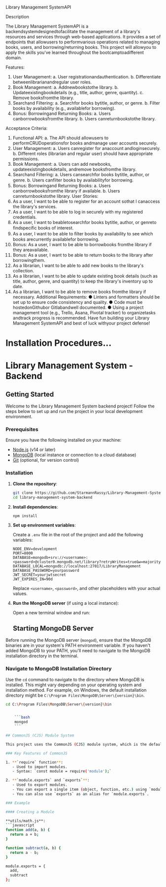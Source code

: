 Library Management SystemAPI

Description

The Library Management SystemAPI is a backendsystemdesignedtofacilitate
the management of a library's resources and services through web-based
applications. It provides a set of endpoints that allowusers to performvarious
operations related to managing books, users, and borrowing/returning books.
This project will allowyou to apply the skills you've learned throughout the
bootcamptoadifferent domain.

Features:

1. User Management:
   a. User registrationandauthentication.
   b. Differentiate betweenlibrarianandregular user roles.
2. Book Management:
   a. Addnewbookstothe library.
   b. Updateexistingbookdetails (e.g., title, author, genre, quantity).
   c. Remove booksfromthe library.
3. Searchand Filtering:
   a. Searchfor books bytitle, author, or genre.
   b. Filter books by availability (e.g., availablefor borrowing).
4. Bonus: Borrowingand Returning Books:
   a. Users canborrowbooksfromthe library.
   b. Users canreturnbookstothe library.

Acceptance Criteria:

1. Functional API:
   a. The API should allowusers to performCRUDoperationsfor books
   andmanage user accounts securely.
2. User Management:
   a. Users canregister for anaccount andloginsecurely.
   b. Different roles (librarian and regular user) should have appropriate
   permissions.
3. Book Management:
   a. Users can add newbooks, updateexistingbookdetails, andremove
   booksfromthe library.
4. Searchand Filtering:
   a. Users cansearchfor books bytitle, author, or genre.
   b. Users canﬁlter books by availabilityfor borrowing.
5. Bonus: Borrowingand Returning Books:
   a. Users canborrowbooksfromthe library if available.
   b. Users canreturnbookstothe library.
   User Stories:
6. As a user, I want to be able to register for an account sothat I canaccess
   the library's services.
7. As a user, I want to be able to log in securely with my registered
   credentials.
8. As a user, I want to beabletosearchfor books bytitle, author, or genreto
   ﬁndspeciﬁc books of interest.
9. As a user, I want to be able to ﬁlter books by availability to see which
   books arecurrently availablefor borrowing.
10. Bonus: As a user, I want to be able to borrowbooks fromthe library if
    they areavailable.
11. Bonus: As a user, I want to be able to return books to the library after
    borrowingthem.
12. As a librarian, I want to be able to add new books to the library's
    collection.
13. As a librarian, I want to be able to update existing book details (such as
    title, author, genre, and quantity) to keep the library's inventory up to
    date.
14. As a librarian, I want to be able to remove books fromthe library if
    necessary.
    Additional Requirements:
    ● Linters and formatters should be set up to ensure code consistency and
    quality.
    ● Code must be hostedonGithubor Gitlabandwell documented.
    ● Using a project management tool (e.g., Trello, Asana, Pivotal tracker) to
    organizetasks andtrack progress is recommended.
    Have fun building your Library Management SystemAPI and best of luck
    withyour project defense!

# Installation Procedures...
# Library Management System - Backend

## Getting Started

Welcome to the Library Management System backend project! Follow the steps below to set up and run the project in your local development environment.

### Prerequisites

Ensure you have the following installed on your machine:

- [Node.js](https://nodejs.org/) (v14 or later)
- [MongoDB](https://www.mongodb.com/) (local instance or connection to a cloud database)
- [Git](https://git-scm.com/) (optional, for version control)

### Installation

1. **Clone the repository**:

    ```bash
    git clone https://github.com/StarmannRassy/Library-Management-System--Backend-.git
    cd library-management-system-backend
    ```

2. **Install dependencies**:

    ```bash
    npm install
    ```

3. **Set up environment variables**:

    Create a `.env` file in the root of the project and add the following variables:

    ```env
    NODE_ENV=development
    PORT=8000
    DATABASE=mongodb+srv://<username>:<password>@cluster0.mongodb.net/library?retryWrites=true&w=majority
    DATABASE_LOCAL=mongodb://localhost:27017/LibraryManagement
    DATABASE_PASSWORD=yourpassword
    JWT_SECRET=yourjwtsecret
    JWT_EXPIRES_IN=90d
    ```

    Replace `<username>`, `<password>`, and other placeholders with your actual values.

4. **Run the MongoDB server** (if using a local instance):

    Open a new terminal window and run:
    ## Starting MongoDB Server

Before running the MongoDB server (`mongod`), ensure that the MongoDB binaries are in your system's PATH environment variable. If you haven't added MongoDB to your PATH, you'll need to navigate to the MongoDB installation directory in the terminal.

### Navigate to MongoDB Installation Directory

Use the `cd` command to navigate to the directory where MongoDB is installed. This might vary depending on your operating system and installation method. For example, on Windows, the default installation directory might be `C:\Program Files\MongoDB\Server\{version}\bin`.

```bash
cd C:\Program Files\MongoDB\Server\{version}\bin


    ```bash
    mongod
    ```

## CommonJS (CJS) Module System

This project uses the CommonJS (CJS) module system, which is the default module system for Node.js. Below is a brief explanation of CommonJS and how it differs from ES Modules (ESM).

### Key Features of CommonJS

1. **`require` function**:
   - Used to import modules.
   - Syntax: `const module = require('module');`

2. **`module.exports` and `exports`**:
   - Used to export modules.
   - You can export a single item (object, function, etc.) using `module.exports`.
   - You can also use `exports` as an alias for `module.exports`.

### Example

#### Creating a Module

**utils/math.js**:
```javascript
function add(a, b) {
  return a + b;
}

function subtract(a, b) {
  return a - b;
}

module.exports = {
  add,
  subtract
};

